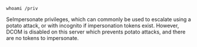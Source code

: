 ```
whoami /priv
```

SeImpersonate privileges, which can commonly be used to escalate using a potato attack, or with incognito if impersonation tokens exist. However, DCOM is disabled on this server which prevents potato attacks, and there are no tokens to impersonate.

